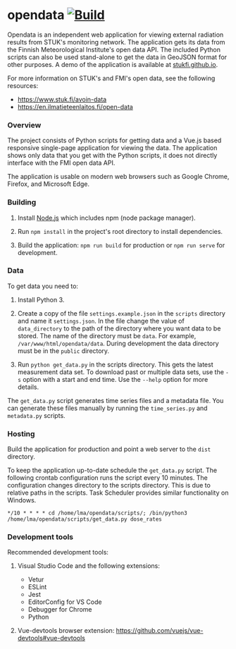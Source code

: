 # opendata [![Build](https://github.com/StukFi/opendata/workflows/Build/badge.svg?branch=master)](https://github.com/StukFi/opendata/actions)

Opendata is an independent web application for viewing external radiation results from STUK's monitoring network. The application gets its data from the Finnish Meteorological Institute's open data API. The included Python scripts can also be used stand-alone to get the data in GeoJSON format for other purposes. A demo of the application is available at [stukfi.github.io](https://stukfi.github.io/).

For more information on STUK's and FMI's open data, see the following resources:
- https://www.stuk.fi/avoin-data
- https://en.ilmatieteenlaitos.fi/open-data

### Overview

The project consists of Python scripts for getting data and a Vue.js based responsive single-page application for viewing the data. The application shows only data that you get with the Python scripts, it does not directly interface with the FMI open data API.

The application is usable on modern web browsers such as Google Chrome, Firefox, and Microsoft Edge.

### Building

1. Install [Node.js](https://nodejs.org) which includes npm (node package manager).

2. Run `npm install` in the project's root directory to install dependencies.

3. Build the application: `npm run build` for production or `npm run serve` for development.

### Data

To get data you need to:

1. Install Python 3.

2. Create a copy of the file `settings.example.json` in the `scripts` directory and name it `settings.json`. In the file change the value of `data_directory` to the path of the directory where you want data to be stored. The name of the directory must be `data`. For example, `/var/www/html/opendata/data`. During development the data directory must be in the `public` directory.

3. Run `python get_data.py` in the scripts directory. This gets the latest measurement data set. To download past or multiple data sets, use the `-s` option with a start and end time. Use the `--help` option for more details.


The `get_data.py` script generates time series files and a metadata file. You can generate these files manually by running the `time_series.py` and `metadata.py` scripts.

### Hosting

Build the application for production and point a web server to the `dist` directory.

To keep the application up-to-date schedule the `get_data.py` script. The following crontab configuration runs the script every 10 minutes. The configuration changes directory to the scripts directory. This is due to relative paths in the scripts. Task Scheduler provides similar functionality on Windows.

`*/10 * * * * cd /home/lma/opendata/scripts/; /bin/python3 /home/lma/opendata/scripts/get_data.py dose_rates`

### Development tools

Recommended development tools:

1. Visual Studio Code and the following extensions:
    - Vetur
    - ESLint
    - Jest
    - EditorConfig for VS Code
    - Debugger for Chrome
    - Python

2. Vue-devtools browser extension: https://github.com/vuejs/vue-devtools#vue-devtools
